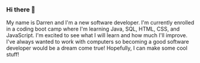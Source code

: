 ### Hi there 👋
My name is Darren and I'm a new software developer.
I'm currently enrolled in a coding boot camp where I'm learning Java, SQL, HTML, CSS, and JavaScript.
I'm excited to see what I will learn and how much I'll improve.
I've always wanted to work with computers so becoming a good software developer would be a dream come true!
Hopefully, I can make some cool stuff!

